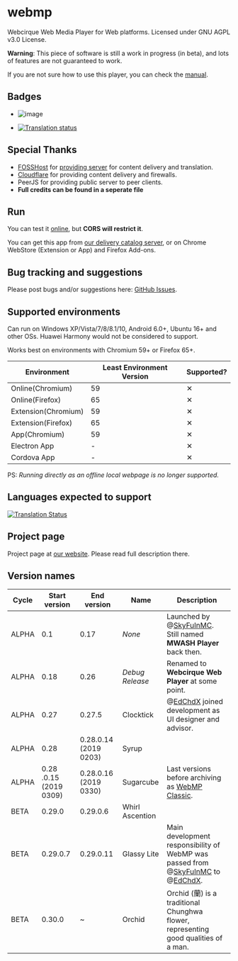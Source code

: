 # webmp

Webcirque Web Media Player for Web platforms. Licensed under GNU AGPL v3.0 License.

**Warning**: This piece of software is still a work in progress (in beta), and lots of features are not guaranteed to work.

If you are not sure how to use this player, you can check the [manual](https://github.com/webcirque/webmp/wiki).

## Badges
* ![image](https://www.gnu.org/graphics/agplv3-155x51.png)
<!--![jsdeals](https://github.com/webcirque/webmp/workflows/jsdeals/badge.svg)-->
* [![Translation status](https://be.pwcq.dev/widgets/webcirque-webmp/-/c-anad/287x66-black.png)](https://be.pwcq.dev/engage/webcirque-webmp/)

## Special Thanks
* [FOSSHost](https://fosshost.org) for [providing server](https://be.pwcq.dev/) for content delivery and translation.
* [Cloudflare](https://cloudflare.com) for providing content delivery and firewalls.
* PeerJS for providing public server to peer clients.
* **Full credits can be found in a seperate file**

## Run

<!--Download latest build [1.0.7.10(**Glassy Lite**)](https://webcirque.github.io/pwcq-pages/projects/webmp/builds/1.0.7.10.zip) on our website (_Recommended_).-->

You can test it [online](https://webcirque.github.io/webmp), but **CORS will restrict it**.

You can get this app from [our delivery catalog server](https://filecat.pwcq.dev/), or on Chrome WebStore (Extension or App) and Firefox Add-ons.

## Bug tracking and suggestions

Please post bugs and/or suggestions here: [GitHub Issues](https://github.com/webcirque/webmp/issues).

## Supported environments

Can run on Windows XP/Vista/7/8/8.1/10, Android 6.0+, Ubuntu 16+ and other OSs. Huawei Harmony would not be considered to support.

Works best on environments with Chromium 59+ or Firefox 65+.

Environment | Least Environment Version | Supported?
--- | --- | ---
Online(Chromium) | 59 | ✕
Online(Firefox) | 65 | ✕
Extension(Chromium) | 59 | ✕
Extension(Firefox) | 65 | ✕
App(Chromium) | 59 | ✕
Electron App | - | ✕
Cordova App | - | ✕

PS: _Running directly as an offline local webpage is no longer supported._

## Languages expected to support
[![Translation Status](http://be.pwcq.dev/widgets/webcirque-webmp/-/multi-green.svg)](http://be.pwcq.dev/engage/webcirque-webmp/)

## Project page

Project page at [our website](https://webcirque.github.io/pwcq-pages/project/webmp). Please read full description there.

<!--Get FLV [https://api.bilibili.com/x/player/playurl?avid=58451592&cid=101951691&qn=64&type=&otype=json]-->

## Version names

| Cycle | Start version | End version | Name | Description |
| --- | --- | --- | --- | --- |
| ALPHA | 0.1 | 0.17 | *None* | Launched by @[SkyFuInMC](https://github.com/SkyFuInMC). Still named **MWASH Player** back then. |
| ALPHA | 0.18 | 0.26 | *Debug Release* | Renamed to **Webcirque Web Player** at some point. |
| ALPHA | 0.27 | 0.27​.5 | Clocktick | @[EdChdX](https://github.com/EdChdX) joined development as UI designer and advisor. |
| ALPHA | 0.28 | 0.28​​.0.14​(2019​0203) | Syrup |  |
| ALPHA | 0.28​.0.15​(2019​0309) | 0.28​.0.16​(2019​0330) | Sugarcube | Last versions before archiving as [WebMP Classic](https://github.com/webcirque/webmp-old). |
| BETA | 0.29.0 | 0.29.0.6 | Whirl Ascention |  |
| BETA | 0.29.0.7 | 0.29.0.11 | Glassy Lite | Main development responsibility of WebMP was passed from @[SkyFuInMC](https://github.com/SkyFuInMC) to @[EdChdX](https://github.com/EdChdX). |
| BETA | 0.30.0 | ~ | Orchid | Orchid (蘭) is a traditional Chunghwa flower, representing good qualities of a man. |
